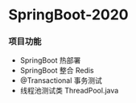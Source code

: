 # SpringBoot-2020

### 项目功能

* SpringBoot 热部署
* SpringBoot 整合 Redis
* @Transactional 事务测试
* 线程池测试类 ThreadPool.java